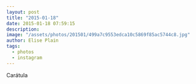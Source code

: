 ```yaml
---
layout: post
title: "2015-01-18"
date: 2015-01-18 07:59:15
description: 
image: "/assets/photos/201501/499a7c9553edca10c5869f85ac5744c8.jpg"
author: Elise Plain
tags: 
  - photos
  - instagram
---
```


Carátula
<p></p>
